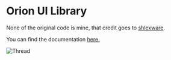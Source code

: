 # Orion UI Library

None of the original code is mine, that credit goes to [shlexware](https://github.com/shlexware).

You can find the documentation [here.](https://github.com/SynicalMX/Orion/wiki)

![Thread](https://user-images.githubusercontent.com/77512805/164973978-31f19af4-528a-4af0-9ba8-21bc22e668ef.png)